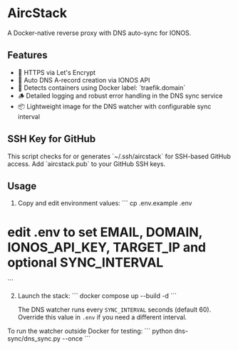 # AircStack

A Docker-native reverse proxy with DNS auto-sync for IONOS.

## Features

- 🔐 HTTPS via Let's Encrypt
- 📡 Auto DNS A-record creation via IONOS API
- 🧠 Detects containers using Docker label: \`traefik.domain\`
- 🪵 Detailed logging and robust error handling in the DNS sync service
- 📦 Lightweight image for the DNS watcher with configurable sync interval

## SSH Key for GitHub

This script checks for or generates \`~/.ssh/aircstack\` for SSH-based GitHub access. Add \`aircstack.pub\` to your GitHub SSH keys.

## Usage

1. Copy and edit environment values:
   \`\`\`
   cp .env.example .env
# edit .env to set EMAIL, DOMAIN, IONOS_API_KEY, TARGET_IP and optional SYNC_INTERVAL
   \`\`\`

2. Launch the stack:
   \`\`\`
   docker compose up --build -d
   \`\`\`

   The DNS watcher runs every `SYNC_INTERVAL` seconds (default 60). Override this value in `.env` if you need a different interval.

To run the watcher outside Docker for testing:
\`\`\`
python dns-sync/dns_sync.py --once
\`\`\`
